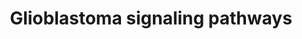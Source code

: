 ---
annotations:
- id: PW:0000711
  parent: disease pathway
  type: Pathway Ontology
  value: glioma pathway
- id: PW:0000170
  parent: signaling pathway
  type: Pathway Ontology
  value: epidermal growth factor/neuregulin signaling pathway
- id: PW:0000965
  parent: signaling pathway
  type: Pathway Ontology
  value: phosphatidylinositol 3-kinase class II signaling pathway
- id: CL:0000030
  parent: native cell
  type: Cell Type Ontology
  value: glioblast
- id: PW:0000387
  parent: signaling pathway
  type: Pathway Ontology
  value: Arf family mediated signaling pathway
- id: PW:0000102
  parent: signaling pathway
  type: Pathway Ontology
  value: the extracellular signal-regulated Raf/Mek/Erk signaling pathway
- id: PW:0000963
  parent: signaling pathway
  type: Pathway Ontology
  value: phosphatidylinositol 3-kinase class I signaling pathway
- id: PW:0000328
  parent: signaling pathway
  type: Pathway Ontology
  value: fibroblast growth factor signaling pathway
- id: PW:0000840
  parent: signaling pathway
  type: Pathway Ontology
  value: protein kinase C (PKC) signaling pathway
- id: DOID:1319
  parent: central nervous system disease
  type: Disease Ontology
  value: brain cancer
- id: DOID:3068
  parent: disease of cellular proliferation
  type: Disease Ontology
  value: glioblastoma
- id: PW:0000718
  parent: regulatory pathway
  type: Pathway Ontology
  value: p53 signaling pathway
- id: DOID:162
  parent: disease of cellular proliferation
  type: Disease Ontology
  value: cancer
authors:
- AlexanderPico
- MaintBot
- Ddigles
- Mkutmon
- Khanspers
- Egonw
- Elisson nl
- Fehrhart
- Eweitz
citedin:
- link: PMC9015122
- link: PMC8523993
- link: PMC6961668
- link: PMC6137293
description: 'The most frequently altered genes in glioblastoma. This pathway originally
  accompanied the 2008 Nature publication on the comprehensive genomic characterization
  of human glioblastoma genes and core pathways by TCGA, The Cancer Genome Atlas (see
  Bibliography).  Assembled from literature and public pathway database resources,
  this representation can easily be kept up to date at WikiPathways.org.  Sources:
  [http://cbio.mskcc.org/cancergenomics/gbm/pathways/GBM_pathway_20080708.pdf cBio
  Cancer Genomics Portal]  Proteins on this pathway have targeted assays available
  via the [https://assays.cancer.gov/available_assays?wp_id=WP2261 CPTAC Assay Portal]'
last-edited: 2021-05-27
organisms:
- Homo sapiens
redirect_from:
- /index.php/Pathway:WP2261
- /instance/WP2261
- /instance/WP2261_rr123065
revision: r123065
schema-jsonld:
- '@context': https://schema.org/
  '@id': https://wikipathways.github.io/pathways/WP2261.html
  '@type': Dataset
  creator:
    '@type': Organization
    name: WikiPathways
  description: 'The most frequently altered genes in glioblastoma. This pathway originally
    accompanied the 2008 Nature publication on the comprehensive genomic characterization
    of human glioblastoma genes and core pathways by TCGA, The Cancer Genome Atlas
    (see Bibliography).  Assembled from literature and public pathway database resources,
    this representation can easily be kept up to date at WikiPathways.org.  Sources:
    [http://cbio.mskcc.org/cancergenomics/gbm/pathways/GBM_pathway_20080708.pdf cBio
    Cancer Genomics Portal]  Proteins on this pathway have targeted assays available
    via the [https://assays.cancer.gov/available_assays?wp_id=WP2261 CPTAC Assay Portal]'
  keywords:
  - AKT1
  - AKT2
  - AKT3
  - ARAF
  - ARF
  - ATM
  - BRAF
  - BRCA1
  - BRCA2
  - CBL
  - CCND1
  - CCND2
  - CCNE1
  - CDK2
  - CDK4
  - CDK6
  - CDKN1A
  - CDKN1B
  - CDKN2B
  - CDKN2C
  - E2F1
  - EGFR
  - EP300
  - ERBB2
  - ERBB3
  - ERRFI1
  - FGFR1
  - FGFR2
  - FOXO1
  - FOXO3
  - FOXO4
  - GAB1
  - GRB2
  - HRAS
  - IGF1R
  - IRS1
  - KRAS
  - LPA
  - MAP2K1
  - MAP2K2
  - MAP2K3
  - MAP2K4
  - MAP2K5
  - MAP2K6
  - MAP2K7
  - MAPK1
  - MAPK3
  - MDM2
  - MDM4
  - MET
  - MSH6
  - NF1
  - NRAS
  - P16
  - PDGFRA
  - PDGFRB
  - PDPK1
  - PI(3)P
  - PIK3C2A
  - PIK3C2B
  - PIK3C2G
  - PIK3CA
  - PIK3CB
  - PIK3CD
  - PIK3CG
  - PIK3R1
  - PIK3R2
  - PIP3
  - PLCG1
  - PLCG2
  - PRKCA
  - PRKCB
  - PRKCD
  - PRKCG
  - PRKCH
  - PRKCI
  - PRKCQ
  - PRKCZ
  - PTEN
  - RAF1
  - RB1
  - SPRY2
  - SRC
  - TP53
  - TSC1
  - TSC2
  license: CC0
  name: Glioblastoma signaling pathways
seo: CreativeWork
title: Glioblastoma signaling pathways
wpid: WP2261
---